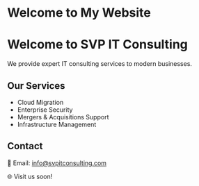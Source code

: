 # Welcome to My Website
# Welcome to SVP IT Consulting

We provide expert IT consulting services to modern businesses.

## Our Services

- Cloud Migration
- Enterprise Security
- Mergers & Acquisitions Support
- Infrastructure Management

## Contact

📧 Email: [info@svpitconsulting.com](mailto:info@svpitconsulting.com)

🌐 Visit us soon!


